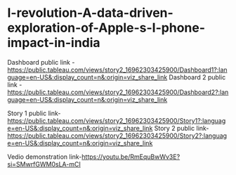 # I-revolution-A-data-driven-exploration-of-Apple-s-I-phone-impact-in-india


Dashboard public link - https://public.tableau.com/views/story2_16962303425900/Dashboard1?:language=en-US&:display_count=n&:origin=viz_share_link
Dashboard 2 public link - https://public.tableau.com/views/story2_16962303425900/Dashboard2?:language=en-US&:display_count=n&:origin=viz_share_link

Story 1 public link-https://public.tableau.com/views/story2_16962303425900/Story1?:language=en-US&:display_count=n&:origin=viz_share_link
Story 2 public link-https://public.tableau.com/views/story2_16962303425900/Story2?:language=en-US&:display_count=n&:origin=viz_share_link

Vedio demonstration link-https://youtu.be/RmEquBwWv3E?si=SMwrfGWM0sLA-mCI
